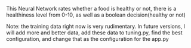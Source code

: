 This Neural Network rates whether a food is healthy or not, there is a healthiness level from 0-10, as well as a boolean decision(healthy or not)

Note: the training data right now is very rudimentary. In future versions, I will add more and better data, add these data to tuning.py, find the best configuration, and change that as the configuration for the app.py
